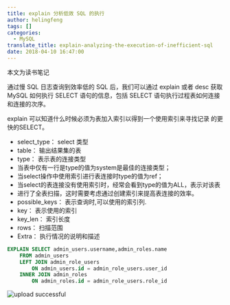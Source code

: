 ```yaml
---
title: explain 分析低效 SQL 的执行
author: helingfeng
tags: []
categories:
  - MySQL
translate_title: explain-analyzing-the-execution-of-inefficient-sql
date: 2018-04-10 16:47:00
---
```

本文为读书笔记

通过慢 SQL 日志查询到效率低的 SQL 后，我们可以通过 explain 或者 desc 获取 MySQL 如何执行 SELECT 语句的信息，包括 SELECT 语句执行过程表如何连接和连接的次序。

explain 可以知道什么时候必须为表加入索引以得到一个使用索引来寻找记录 的更快的SELECT。

- select_type： select 类型
- table： 输出结果集的表
- type： 表示表的连接类型
- 当表中仅有一行是type的值为system是最佳的连接类型；
- 当select操作中使用索引进行表连接时type的值为ref；
- 当select的表连接没有使用索引时，经常会看到type的值为ALL，表示对该表
- 进行了全表扫描，这时需要考虑通过创建索引来提高表连接的效率。
- possible_keys： 表示查询时,可以使用的索引列.
- key： 表示使用的索引
- key_len： 索引长度
- rows： 扫描范围
- Extra： 执行情况的说明和描述

```sql
EXPLAIN SELECT admin_users.username,admin_roles.name 
	FROM admin_users
  	LEFT JOIN admin_role_users 
    	ON admin_users.id = admin_role_users.user_id
  	INNER JOIN admin_roles 
    	ON admin_roles.id = admin_role_users.role_id
```


![upload successful](/images/pasted-35.png)